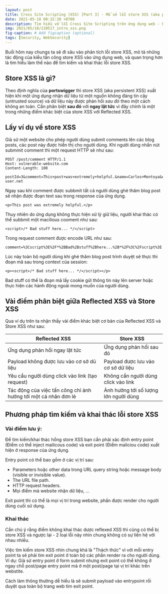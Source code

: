 ```yaml
---
layout: post
title: Cross Site Scripting (XSS) [Part 3] - Mổ xẻ lỗi store XSS (aka persistent XSS),
date: 2021-05-18 00:32:20 +0700
description: Tìm hiểu về lỗi Cross Site Scripting trên ứng dụng web - P3,
img: 2021/05/18/210517_intro_xss.png
fig-caption: # Add figcaption (optional)
tags: [Security, WebSecurity]
---
```

Buổi hôm nay chungs ta sẽ đi sâu vào phân tích lỗi store XSS, mô tả những tác động của kiểu tấn công store XSS vào ứng dụng web, và quan trọng hơn là tìm hiểu làm thế nào để tìm kiếm và khai thác lỗi store XSS.

## Store XSS là gì?

Theo định nghĩa của **portswigger** thì store XSS (aka persistent XSS) xuất hiện khi một ứng dụng nhận dữ liệu từ một nguồn không đáng tin cậy (untrusted source) và dữ liệu này được phản hồi *sau đó* theo một cách không an toàn. Cần phân biệt **sau đó** với **ngay lật tức** vì đây chính là một trong những điểm khác biệt của store XSS với Reflected XSS.

## Lấy ví dụ về store XSS

Giả sử một website cho phép người dùng submit comments lên các blog posts, các post này được hiển thị cho người dùng. Khi người dùng nhấn nút submmit comment thì một request HTTP sẽ như sau:

```
POST /post/comment HTTP/1.1
Host: vulnerable-website.com
Content-Length: 100

postId=3&comment=This+post+was+extremely+helpful.&name=Carlos+Montoya&email=carlos%40normal-user.net
```

Ngay sau khi comment được subbmit tất cả người dùng ghé thăm blog post sẽ nhận được đoạn text sau trong response của ứng dụng.

```
<p>This post was extremely helpful.</p>
```

Thuy nhiên do ứng dụng không thực hiện xử lý giữ liệu, người khai thác có thể subbmit một macilious cooment như sau:

```
<script>/* Bad stuff here... */</script>
```
Trong request comment được encode URL như sau:

```
comment=%3Cscript%3E%2F*%2BBad%2Bstuff%2Bhere...%2B*%2F%3C%2Fscript%3E
```
Lúc này toàn bộ người dùng khi ghé thăm blog post trình duyệt sẽ thực thi đoạn mã sau trong context của session:

```
<p><script>/* Bad stuff here... */</script></p>
```
Bad stuff có thể là đoạn mã lấy cookie gửi thông tin này lên server hoặc thực hiện các hành động ngoài mong muốn của người dùng.

## Vài điểm phân biệt giữa Reflected XSS và Store XSS

Qua ví dụ trên ta nhận thấy vài điểm khác biệt cơ bản của Reflected XSS và Store XSS như sau:

| Reflected XSS                                                        | Store XSS                      |
| ---------------------------------------------------------------------| ------------------------------ |
| Ứng dụng phản hồi ngay lật tức                                       | Ứng dụng phản hồi sau đó       |
| Payload không được lưu vào cơ sở dũ liệu                          | Payload được lưu vào cơ sở dữ liệu|
| Yêu cầu người dùng click vào link (tạo request)                 | Không cần người dùng click vào link |
| Tác động của việc tấn công chỉ ảnh hưởng tới một cá nhân đơn lẻ  | Ảnh hưởng tới số lượng lớn người dùng |

## Phương pháp tìm kiếm và khai thác lỗi store XSS

### Vài điểm lưu ý:

Để tìm kiếm/khai thác hổng store XSS bạn cần phải xác định entry point (Điểm có thể inject mailicous code) và exit point (Điểm maliciou code) xuất hiện ở response của ứng dụng.

Entry point có thể bao gồm ở các vị trí sau:
* Parameters hoặc other data trong URL query string hoặc message body (visible or invisible value).
* The URL file path.
* HTTP request headers.
* Mọi điểm mà website nhận dữ liệu, ...

Exit point thì có thể là mọi vị trí trong website, phần được render cho người dùng cuối sử dụng.

### Khai thác

Cần chú ý rằng điểm không khai thác dược reflexed XSS thì cũng có thể bị store XSS và ngược lại - 2 loại lỗi này nhìn chung không có sự liên hệ với nhau nhiều.

Việc tìm kiếm store XSS nhìn chung khá là "Thách thức" vì với mỗi entry point ta sẽ phải tìm exit point ở toàn bộ các phần render ra cho người dùng. Ví dụ: Giả sử entry point ở form submit nhưng exit point có thể không ở ngay chỗ post/page entry point mà ở một post/page tại vị trí khác trên webstite.

Cách làm thông thường dễ hiểu là sẽ submit payload vào entrypoint rồi duyệt qua toàn bộ trang web tìm exit point.
